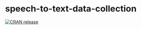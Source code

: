 # speech-to-text-data-collection

[![CRAN release](https://www.r-pkg.org/badges/version/rmarkdown)](https://cran.r-project.org/package=rmarkdown)
